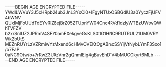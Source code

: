 -----BEGIN AGE ENCRYPTED FILE-----
YWdlLWVuY3J5cHRpb24ub3JnL3YxCi0+IFgyNTUxOSBGdlU3a0YyczFjUFV4bWNV
QUxlMjFoUUdTdEYvRlZBejBrZ05ZTUpnYW04Cnc4RVd1dzlyWTBzUWtwQWhTVFZV
b2xrSnlUZ2JPRmV4SFY0amFXekgveGsKLS0tIG1HNC9RUTRUL21UM0VRYWk2bUtS
MEZnRUYrLzVZRmlwYzMxend6cHMvOVEKtOgABmcSSYijVtNybLYmF3Sxo1/o7FaP
0aNC9Otw/o+7rRwZ3U0zVnr2gQnmIEig4gBuvEhD1V4bMUCCkyrt6MLb
-----END AGE ENCRYPTED FILE-----
